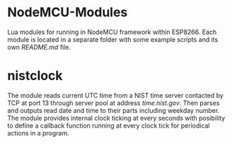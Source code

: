 # NodeMCU-Modules
Lua modules for running in NodeMCU framework within ESP8266. Each module is located in a separate folder with some example scripts and its own *README.md* file.

nistclock
=========
The module reads current UTC time from a NIST time server contacted by TCP at port 13 through server pool at address *time.nist.gov*. Then parses and outputs read date and time to their parts including weekday number. The module provides internal clock ticking at every seconds with posibility to define a callback function running at every clock tick for periodical actions in a program.
